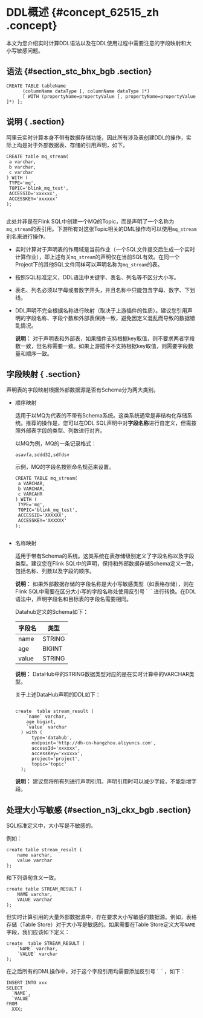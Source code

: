# DDL概述 {#concept_62515_zh .concept}

本文为您介绍实时计算DDL语法以及在DDL使用过程中需要注意的字段映射和大小写敏感问题。

## 语法 {#section_stc_bhx_bgb .section}

```language-sql
CREATE TABLE tableName
      (columnName dataType [, columnName dataType ]*)
      [ WITH (propertyName=propertyValue [, propertyName=propertyValue ]*) ];

```

## 说明 { .section}

阿里云实时计算本身不带有数据存储功能，因此所有涉及表创建DDL的操作，实际上均是对于外部数据表、存储的引用声明，如下。

```language-sql
CREATE table mq_stream(
 a varchar,
 b varchar,
 c varchar
) WITH (
 TYPE='mq',
 TOPIC='blink_mq_test',
 ACCESSID='xxxxxx',
 ACCESSKEY='xxxxxx'
);


```

此处并非是在Flink SQL中创建一个MQ的Topic，而是声明了一个名称为`mq_stream`的表引用。下游所有对这张Topic相关的DML操作均可以使用`mq_stream`别名来进行操作。

-   实时计算对于声明表的作用域是当前作业（一个SQL文件提交后生成一个实时计算作业），即上述有关`mq_stream`的声明仅在当前SQL有效。在同一个Project下的其他SQL文件同样可以声明名称为`mq_stream`的表。
-   按照SQL标准定义，DDL语法中关键字、表名、列名等不区分大小写。
-   表名、列名必须以字母或者数字开头，并且名称中只能包含字母、数字、下划线。
-   DDL声明不完全根据名称进行映射（取决于上游插件的性质）。建议您引用声明的字段名称、字段个数和外部表保持一致，避免因定义混乱而导致的数据错乱情况。

    **说明：** 对于声明表和外部表，如果插件支持根据key取值，则不要求两者字段数一致，但名称需要一致。如果上游插件不支持根据key取值，则需要字段数量和顺序一致。


## 字段映射 { .section}

声明表的字段映射根据外部数据源是否有Schema分为两大类别。

-   顺序映射

    适用于以MQ为代表的不带有Schema系统。这类系统通常是非结构化存储系统。推荐的操作是，您可以在DDL SQL声明中对**字段名称**进行自定义，但需按照外部表字段的类型、列数进行对齐。

    以MQ为例，MQ的一条记录格式：

    ```
    asavfa,sddd32,sdfdsv
    
    ```

    示例，MQ的字段名按照命名规范来设置。

    ```language-sql
    CREATE TABLE mq_stream(
     a VARCHAR,
     b VARCHAR,
     c VARCAHR
    ) WITH (
     TYPE='mq',
     TOPIC='blink_mq_test',
     ACCESSID='XXXXXX',
     ACCESSKEY='XXXXXX'
    );
    
    
    ```

-   名称映射

    适用于带有Schema的系统。这类系统在表存储级别定义了字段名称以及字段类型。建议您在Flink SQL中的声明，保持和外部数据存储Schema定义一致，包括名称、列数以及字段的顺序。

    **说明：** 如果外部数据存储的字段名称是大小写敏感类型（如表格存储），则在Flink SQL中需要在区分大小写的字段名称处使用反引号`｀｀`进行转换。在DDL语法中，声明字段名和目标表的字段名需要相同。

    Datahub定义的Schema如下：

    |字段名|类型|
    |---|--|
    |name|STRING|
    |age|BIGINT|
    |value|STRING|

    **说明：** DataHub中的STRING数据类型对应的是在实时计算中的VARCHAR类型。

    关于上述DataHub声明的DDL如下：

    ```language-sql
    
    create  table stream_result (
        `name` varchar,  
        age bigint,
        `value` varchar  
      ) with (
          type='datahub',
          endpoint='http://dh-cn-hangzhou.aliyuncs.com',
          accessId='xxxxxx',
          accessKey='xxxxxx',
          project='project',
          topic='topic'
      );
    
    ```

    **说明：** 建议您将所有列进行声明引用。声明引用时可以减少字段，不能新增字段。


## 处理大小写敏感 {#section_n3j_ckx_bgb .section}

SQL标准定义中，大小写是不敏感的。

例如：

```language-sql
create table stream_result (
    name varchar,
    value varchar
);

```

和下列语句含义一致。

```language-sql
create table STREAM_RESULT (
    NAME varchar,
    VALUE varchar
);

```

但实时计算引用的大量外部数据源中，存在要求大小写敏感的数据源。例如，表格存储（Table Store）对于大小写是敏感的。如果需要在Table Store定义大写`NAME`字段，我们应该如下定义：

```language-sql
create  table STREAM_RESULT (
    `NAME` varchar,
    `VALUE` varchar
);

```

在之后所有的DML操作中，对于这个字段引用均需要添加反引号`｀｀`，如下：

```language-sql
INSERT INTO xxx
SELECT
  `NAME`,
  `VALUE`
FROM
  XXX;

```


